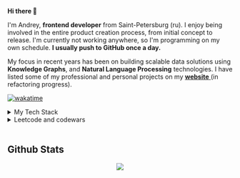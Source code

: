 **Hi there 👋**

I'm Andrey, **frontend developer** from Saint-Petersburg (ru). I enjoy being involved in the entire product creation process, from initial concept to release. I'm currently not working anywhere, so I'm programming on my own schedule. **I usually push to GitHub once a day.**

My focus in recent years has been on building scalable data solutions using **Knowledge Graphs**, and **Natural Language Processing** technologies. I have listed some of my professional and personal projects on my <a href="https://www.aleshkindev.ru/"> **website** </a> (in refactoring progress).
<br/>  

[![wakatime](https://wakatime.com/badge/user/018d5128-ce0e-435a-ba51-393084fd570c.svg)](https://wakatime.com/@018d5128-ce0e-435a-ba51-393084fd570c)

<details>
 <summary>My Tech Stack</summary>
 <table><tr><td valign="top" width="33%">



### Frontend  
<div align="center">  
<a href="https://en.wikipedia.org/wiki/HTML5" target="_blank"><img style="margin: 10px" src="https://profilinator.rishav.dev/skills-assets/html5-original-wordmark.svg" alt="HTML5" height="50" /></a>   
<a href="https://www.w3schools.com/css/" target="_blank"><img style="margin: 10px" src="https://profilinator.rishav.dev/skills-assets/css3-original-wordmark.svg" alt="CSS3" height="50" /></a>  
<a href="https://www.javascript.com/" target="_blank"><img style="margin: 10px" src="https://profilinator.rishav.dev/skills-assets/javascript-original.svg" alt="JavaScript" height="50" /></a>  
<a href="https://reactjs.org/" target="_blank"><img style="margin: 10px" src="https://profilinator.rishav.dev/skills-assets/react-original-wordmark.svg" alt="React" height="50" /></a> 
</div>

</td><td valign="top" width="33%">



### Backend  
<div align="center">  
<a href="https://nodejs.org/" target="_blank"><img style="margin: 10px" src="https://profilinator.rishav.dev/skills-assets/nodejs-original-wordmark.svg" alt="Node.js" height="50" /></a>  
<a href="https://www.postgresql.org/" target="_blank"><img style="margin: 10px" src="https://profilinator.rishav.dev/skills-assets/postgresql-original-wordmark.svg" alt="PostgreSQL" height="50" /></a>  
</div>

</td><td valign="top" width="33%">



### DevOps  
<div align="center">  
<a href="https://www.linux.org/" target="_blank"><img style="margin: 10px" src="https://profilinator.rishav.dev/skills-assets/linux-original.svg" alt="Linux" height="50" /></a>  
<a href="https://github.com/" target="_blank"><img style="margin: 10px" src="https://profilinator.rishav.dev/skills-assets/git-scm-icon.svg" alt="Git" height="50" /></a>  
<a href="https://www.gnu.org/software/bash/" target="_blank"><img style="margin: 10px" src="https://profilinator.rishav.dev/skills-assets/gnu_bash-icon.svg" alt="Bash" height="50" /></a>  
</div>

</td></tr></table>  

<br/>  
</details>

<details>
  <summary>Leetcode and codewars</summary>

  [![Profile badge](https://www.codewars.com/users/risunyaaa/badges/large)](https://www.codewars.com/users/risunyaaa)

  ![Leetcode Stats](https://leetcard.jacoblin.cool/risunyaaa?ext=heatmap)
</details>


<br/> 


## Github Stats  
<div align="center"><img src="https://github-readme-stats.vercel.app/api?username=risunyaaa&show_icons=true&count_private=true&hide_border=true" align="center" /></div>  

<br/>  


<br/>  
